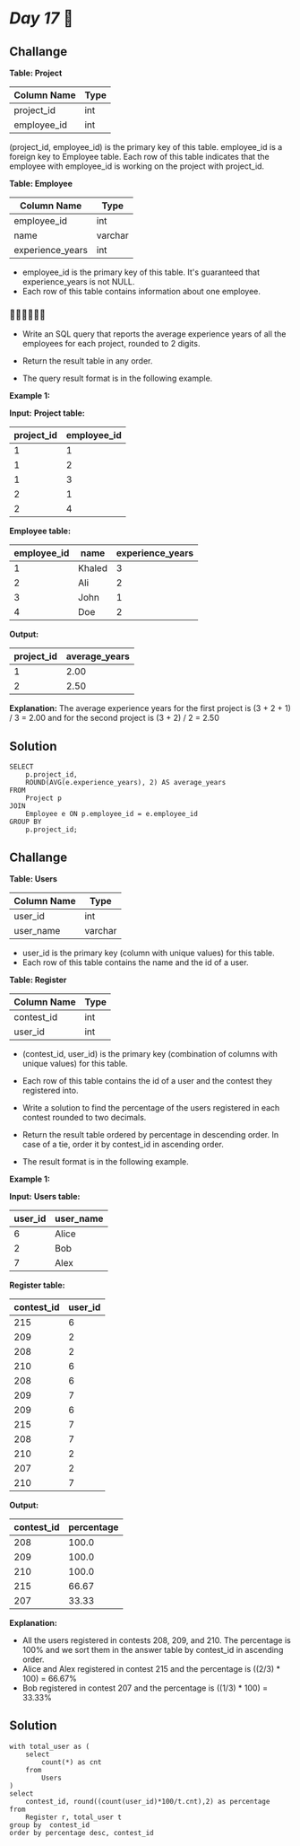 # *Day 17* 🫠

## Challange

**Table: Project**


| Column Name | Type    |
|-------------|---------|
| project_id  | int     |
| employee_id | int     |

(project_id, employee_id) is the primary key of this table.
employee_id is a foreign key to Employee table.
Each row of this table indicates that the employee with employee_id is working on the project with project_id.
 

**Table: Employee**


| Column Name      | Type    |
|------------------|---------|
| employee_id      | int     |
| name             | varchar |
| experience_years | int     |

- employee_id is the primary key of this table. It's guaranteed that experience_years is not NULL.
- Each row of this table contains information about one employee.
 
### ✍🏻✍🏻✍🏻
- Write an SQL query that reports the average experience years of all the employees for each project, rounded to 2 digits.

- Return the result table in any order.

- The query result format is in the following example.

 

**Example 1:**

**Input:** 
**Project table:**

| project_id  | employee_id |
|-------------|-------------|
| 1           | 1           |
| 1           | 2           |
| 1           | 3           |
| 2           | 1           |
| 2           | 4           |

**Employee table:**

| employee_id | name   | experience_years |
|-------------|--------|------------------|
| 1           | Khaled | 3                |
| 2           | Ali    | 2                |
| 3           | John   | 1                |
| 4           | Doe    | 2                |

**Output:**

| project_id  | average_years |
|-------------|---------------|
| 1           | 2.00          |
| 2           | 2.50          |

**Explanation:** The average experience years for the first project is (3 + 2 + 1) / 3 = 2.00 and for the second project is (3 + 2) / 2 = 2.50

## Solution

```mysql
SELECT 
    p.project_id,
    ROUND(AVG(e.experience_years), 2) AS average_years
FROM 
    Project p
JOIN 
    Employee e ON p.employee_id = e.employee_id
GROUP BY 
    p.project_id;
```

## Challange

**Table: Users**


| Column Name | Type    |
|-------------|---------|
| user_id     | int     |
| user_name   | varchar |

- user_id is the primary key (column with unique values) for this table.
- Each row of this table contains the name and the id of a user.
 

**Table: Register**


| Column Name | Type    |
|-------------|---------|
| contest_id  | int     |
| user_id     | int     |

- (contest_id, user_id) is the primary key (combination of columns with unique values) for this table.
- Each row of this table contains the id of a user and the contest they registered into.
 

- Write a solution to find the percentage of the users registered in each contest rounded to two decimals.

- Return the result table ordered by percentage in descending order. In case of a tie, order it by contest_id in ascending order.

- The result format is in the following example.

 

**Example 1:**

**Input:**
**Users table:**

| user_id | user_name |
|---------|-----------|
| 6       | Alice     |
| 2       | Bob       |
| 7       | Alex      |

**Register table:**

| contest_id | user_id |
|------------|---------|
| 215        | 6       |
| 209        | 2       |
| 208        | 2       |
| 210        | 6       |
| 208        | 6       |
| 209        | 7       |
| 209        | 6       |
| 215        | 7       |
| 208        | 7       |
| 210        | 2       |
| 207        | 2       |
| 210        | 7       |

**Output:** 

| contest_id | percentage |
|------------|------------|
| 208        | 100.0      |
| 209        | 100.0      |
| 210        | 100.0      |
| 215        | 66.67      |
| 207        | 33.33      |

**Explanation:**
- All the users registered in contests 208, 209, and 210. The percentage is 100% and we sort them in the answer table by contest_id in ascending order.
- Alice and Alex registered in contest 215 and the percentage is ((2/3) * 100) = 66.67%
- Bob registered in contest 207 and the percentage is ((1/3) * 100) = 33.33%

## Solution
```mysql
with total_user as (
    select 
        count(*) as cnt
    from
        Users 
)
select
    contest_id, round((count(user_id)*100/t.cnt),2) as percentage
from 
    Register r, total_user t
group by  contest_id
order by percentage desc, contest_id
```
